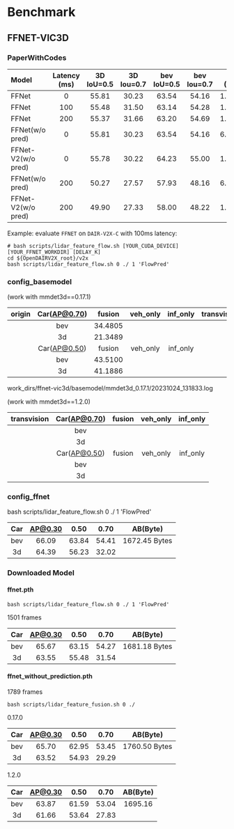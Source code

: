 # Benchmark

## FFNET-VIC3D

### PaperWithCodes

| Model              | Latency (ms) | 3D IoU=0.5 | 3D Iou=0.7 | bev IoU=0.5 | bev Iou=0.7 | AB (Byte) |
| :----------------- | :----------: | :--------: | :--------: | :---------: | :---------: | :-------: |
| FFNet              |      0       |   55.81    |   30.23    |    63.54    |    54.16    |  1.2×105  |
| FFNet              |     100      |   55.48    |   31.50    |    63.14    |    54.28    |  1.2×105  |
| FFNet              |     200      |   55.37    |   31.66    |    63.20    |    54.69    |  1.2×105  |
| FFNet(w/o pred)    |      0       |   55.81    |   30.23    |    63.54    |    54.16    |  6.2×104  |
| FFNet-V2(w/o pred) |      0       |   55.78    |   30.22    |    64.23    |    55.00    |  1.2×105  |
| FFNet(w/o pred)    |     200      |   50.27    |   27.57    |    57.93    |    48.16    |  6.2×104  |
| FFNet-V2(w/o pred) |     200      |   49.90    |   27.33    |    58.00    |    48.22    |  1.2×105  |

Example: evaluate `FFNET` on `DAIR-V2X-C` with 100ms latency:

```shell
# bash scripts/lidar_feature_flow.sh [YOUR_CUDA_DEVICE] [YOUR_FFNET_WORKDIR] [DELAY_K]
cd ${OpenDAIRV2X_root}/v2x
bash scripts/lidar_feature_flow.sh 0 ./ 1 'FlowPred'
```

### config_basemodel

(work with mmdet3d==0.17.1)

| origin | Car(AP@0.70) | fusion  | veh_only | inf_only | transvision | Car(AP@0.70) |  fusion(ms/s)   | veh_only | inf_only |
| :----: | :----------: | :-----: | :------: | :------: | :---------: | :----------: | :-------------: | :------: | :------: |
|        |     bev      | 34.4805 |          |          |             |     bev      | 40.5926/34.1077 | 32.9987  |  1.2987  |
|        |      3d      | 21.3489 |          |          |             |      3d      | 22.0547/22.4537 | 21.1024  |  1.2987  |
|        | Car(AP@0.50) | fusion  | veh_only | inf_only |             | Car(AP@0.50) |     fusion      | veh_only | inf_only |
|        |     bev      | 43.5100 |          |          |             |     bev      | 43.5164/42.5577 | 35.0143  |  6.5574  |
|        |      3d      | 41.1886 |          |          |             |      3d      | 40.8895/34.3691 | 33.9840  |  4.5455  |

work_dirs/ffnet-vic3d/basemodel/mmdet3d_0.17.1/20231024_131833.log

(work with mmdet3d==1.2.0)

| transvision | Car(AP@0.70) | fusion | veh_only | inf_only |
| :---------: | :----------: | :----: | :------: | :------: |
|             |     bev      |        |          |          |
|             |      3d      |        |          |          |
|             | Car(AP@0.50) | fusion | veh_only | inf_only |
|             |     bev      |        |          |          |
|             |      3d      |        |          |          |

### config_ffnet

bash scripts/lidar_feature_flow.sh 0 ./ 1 'FlowPred'

| Car | AP@0.30 | 0.50  | 0.70  |   AB(Byte)    |
| :-: | :-----: | :---: | :---: | :-----------: |
| bev |  66.09  | 63.84 | 54.41 | 1672.45 Bytes |
| 3d  |  64.39  | 56.23 | 32.02 |               |

### Downloaded Model

#### ffnet.pth

```shell
bash scripts/lidar_feature_flow.sh 0 ./ 1 'FlowPred'
```

1501 frames

| Car | AP@0.30 | 0.50  | 0.70  |   AB(Byte)    |
| :-: | :-----: | :---: | :---: | :-----------: |
| bev |  65.67  | 63.15 | 54.27 | 1681.18 Bytes |
| 3d  |  63.55  | 55.48 | 31.54 |               |

#### ffnet_without_prediction.pth

1789 frames

```shell
bash scripts/lidar_feature_fusion.sh 0 ./
```

0.17.0

| Car | AP@0.30 | 0.50  | 0.70  |   AB(Byte)    |
| :-: | :-----: | :---: | :---: | :-----------: |
| bev |  65.70  | 62.95 | 53.45 | 1760.50 Bytes |
| 3d  |  63.52  | 54.93 | 29.29 |               |

1.2.0

| Car | AP@0.30 | 0.50  | 0.70  | AB(Byte) |
| :-: | :-----: | :---: | :---: | :------: |
| bev |  63.87  | 61.59 | 53.04 | 1695.16  |
| 3d  |  61.66  | 53.64 | 27.83 |          |
